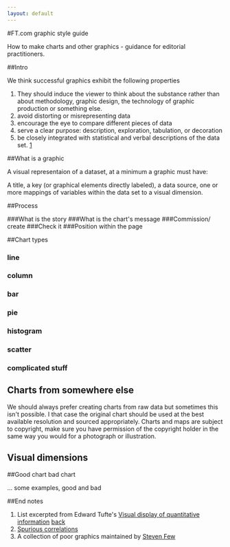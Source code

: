 ```yaml
---
layout: default
---
```

#FT.com graphic style guide

How to make charts and other graphics - guidance for editorial practitioners.

##Intro

We think successful graphics exhibit the following properties

1. They should induce the viewer to think about the substance rather than about methodology, graphic design, the technology of graphic production or something else.
2. avoid distorting or misrepresenting data
3. encourage the eye to compare different pieces of data
4. serve a clear purpose: description, exploration, tabulation, or decoration
5. be closely integrated with statistical and verbal descriptions of the data set. [1](#end-notes)

##What is a graphic

A visual representaion of a dataset, at a minimum a graphic must have:

A title, a key (or graphical elements directly labeled), a data source, one or more mappings of variables within the data set to a visual dimension.

##Process

###What is the story
###What is the chart's message
###Commission/ create
###Check it
###Position within the page

##Chart types
### line
### column
### bar
### pie
### histogram
### scatter
### complicated stuff

## Charts from somewhere else
We should always prefer creating charts from raw data but sometimes this isn't possible. I that case the original chart should be used at the best available resolution and sourced appropriately. Charts and maps are subject to copyright, make sure you have permission of the copyright holder in the same way you would for a photograph or illustration.

## Visual dimensions

##Good chart bad chart

... some examples, good and bad

##End notes
1. List excerpted from Edward Tufte's [Visual display of quantitative information](http://www.edwardtufte.com/tufte/books_vdqi) [back](#ft-com-graphic-style-guide)
2. [Spurious correlations](http://www.tylervigen.com/)
3. A collection of poor graphics maintained by [Steven Few](http://www.perceptualedge.com/examples.php)

